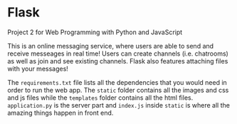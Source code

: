# Flask

Project 2 for Web Programming with Python and JavaScript

This is an online messaging service, where users are able to send and receive messeages in real time! Users can create channels (i.e. chatrooms) as well as join and see existing channels. Flask also features attaching files with your messages!

The `requirements.txt` file lists all the dependencies that you would need in order to run the web app. The `static` folder contains all the images and css and js files while the `templates` folder contains all the html files. `application.py` is the server part and `index.js` inside `static` is where all the amazing things happen in front end.
